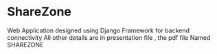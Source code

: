 # ShareZone
Web Application designed using Django Framework for backend connectivity
All other details are in presentation file , the pdf file Named SHAREZONE

